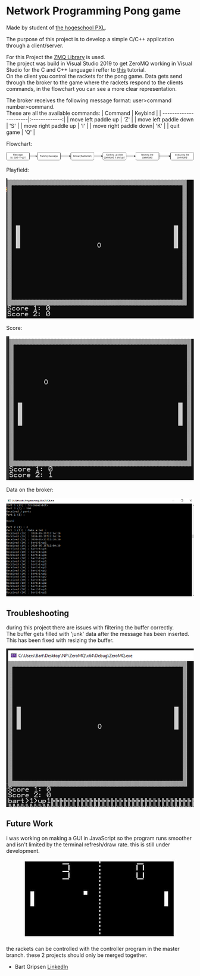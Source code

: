 # Network Programming Pong game 
Made by student of [the hogeschool PXL](https://www.pxl.be).

The purpose of this project is to develop a simple C/C++ application through a client/server.<br/>

For this Project the [ZMQ Library](https://zeromq.org/languages/cplusplus/) is used.<br/>
The project was build in Visual Studio 2019
to get ZeroMQ working in Visual Studio for the C and C++ language i reffer to [this](https://joshuaburkholder.com/wordpress/2018/05/25/build-and-static-link-zeromq-on-windows/) tutorial.<br/>
On the client you control the rackets for the pong game. Data gets send through the broker to the game where the rackets respond to the clients commands, in the flowchart you can see a more clear representation.<br/>

The broker receives the following message format: user>command number>command.<br/>
These are all the available commands:
| Command       	    | Keybind       |
| ----------------------|:-------------:|
| move left paddle up   | 'Z'  	        |
| move left paddle down | 'S'           |
| move right paddle up  | 'I'           |
| move right paddle down| 'K'  			|
| quit game				| 'Q' 			| 

Flowchart:
<p align="center"><img src="flowchart.png"></p>

Playfield:
<p align="center"><img src="playfield.PNG"></p>

Score:
<p align="center"><img src="score.PNG"></p>

Data on the broker:

<p align="center"><img src="broker.png"></p>

## Troubleshooting
during this project there are issues with filtering the buffer correctly.<br/>
The buffer gets filled with 'junk' data after the message has been inserted. This has been fixed with resizing the buffer.<br/>

<p align="center"><img src="buffer.png"></p>

## Future Work

i was working on making a GUI in JavaScript so the program runs smoother and isn't limited by the terminal refresh/draw rate. this is still under development.<br/>
<p align="center"><img src="pongGUI.jpg"></p>

the rackets can be controlled with the controller program in the master branch. these 2 projects should only be merged together.

* Bart Gripsen      [LinkedIn](linkedin.com/in/bart-grispen-9634b1181)
